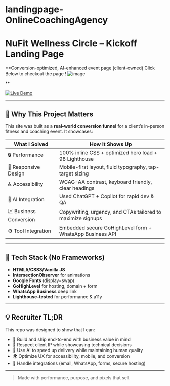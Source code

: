 # landingpage-OnlineCoachingAgency
# NuFit Wellness Circle – Kickoff Landing Page  
**Conversion-optimized, AI-enhanced event page (client-owned) Click Below to checkout the page ! ![image](https://github.com/user-attachments/assets/844fea24-6751-4207-8754-060eef885c2a)

**

[![Live Demo](https://img.shields.io/badge/launch-site-green?style=for-the-badge)](https://thenufitummah.com/wellnesscircle)

---

## 🔑 Why This Project Matters

This site was built as a **real-world conversion funnel** for a client’s in-person fitness and coaching event. It showcases:

| What I Solved | How It Shows Up |
|---------------|-----------------|
| 🔒 Performance | 100% inline CSS + optimized hero load + 98 Lighthouse |
| 📱 Responsive Design | Mobile-first layout, fluid typography, tap-target sizing |
| ♿ Accessibility | WCAG-AA contrast, keyboard friendly, clear headings |
| 🧠 AI Integration | Used ChatGPT + Copilot for rapid dev & QA |
| 📈 Business Conversion | Copywriting, urgency, and CTAs tailored to maximize signups |
| ⚙️ Tool Integration | Embedded secure GoHighLevel form + WhatsApp Business API |

---

## 🚀 Tech Stack (No Frameworks)

- **HTML5/CSS3/Vanilla JS**
- **IntersectionObserver** for animations
- **Google Fonts** (display=swap)
- **GoHighLevel** for hosting, domain + form
- **WhatsApp Business** deep link
- **Lighthouse-tested** for performance & a11y

---

## 💡 Recruiter TL;DR

This repo was designed to show that I can:

- 🚀 Build and ship end-to-end with business value in mind  
- 🔐 Respect client IP while showcasing technical decisions  
- 🧠 Use AI to speed up delivery while maintaining human quality  
- 🌍 Optimize UX for accessibility, mobile, and conversion  
- 💬 Handle integrations (email, WhatsApp, forms, secure hosting)  

---

> Made with performance, purpose, and pixels that sell.

